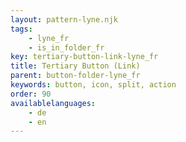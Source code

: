 ```yaml
---
layout: pattern-lyne.njk
tags: 
    - lyne_fr
    - is_in_folder_fr
key: tertiary-button-link-lyne_fr
title: Tertiary Button (Link)
parent: button-folder-lyne_fr
keywords: button, icon, split, action
order: 90
availablelanguages: 
    - de
    - en
---
```

